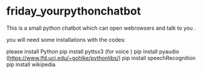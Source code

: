 # friday_yourpythonchatbot


This is a small python chatbot which can open webrowsers and talk to you .

you will need some installations with the codes:

please install 
Python 
pip install pyttsx3 (for voice )
pip install pyaudio (https://www.lfd.uci.edu/~gohlke/pythonlibs/)
pip install speechRecognition 
pip install wikipedia 
